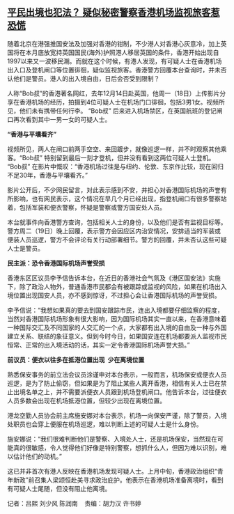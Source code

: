 <!--1611143658000-->
[平民出境也犯法？   疑似秘密警察香港机场监视旅客惹恐慌](https://www.rfa.org/mandarin/yataibaodao/gangtai/al-01202021065410.html)
------

<p><span style="font-weight: 400;">随着北京在港强推国安法及加强对香港的钳制，不少港人对香港心灰意冷，加上英国将在本月底放宽持英国国民(海外)护照港人移居英国的条件，香港开始出现自1997以来又一波移民潮。而就在这个时候，有港人发现，有可疑人士在香港机场出入口及登机闸口等位置徘徊，疑似监视旅客。香港警方回覆本台查询时，并未否认他们是警员。港人的出入境自由，日后会否受到限制？</span></p><p></p><p><span style="font-weight: 400;">人称“Bob叔”的香港著名网红，去年12月14日赴英国，他周一（18日）上传影片分享在香港机场的经历，拍摄到4位可疑人士在机场门口徘徊，包括3男1女。视频所见，他们未有携带任何行李。 “Bob叔” 后来进入机场禁区，在英国航班的登记闸口再次看到其中一男一女的可疑人士。</span></p><p></p><p><b>“香港与平壤看齐”</b></p><p></p><p><span style="font-weight: 400;">视频所见，两人在闸口前两手空空、来回踱步，就像巡逻一样，并不时观察其他乘客。“Bob叔” 特别留到最后一刻才登机，但并没有看到这两位可疑人士登机。 “Bob叔” 在影片中慨叹：“香港机场过往是与纽约、伦敦、东京作比较，现在回归不足30年，香港与平壤看齐。”</span></p><p></p><p><span style="font-weight: 400;">影片公开后，不少网民留言，对此表示感到不安，并担心对香港国际机场的声誉有所影响，也有网民表示，这个情况在早几个月已经出现，指登机闸口有很多警察站着，包括军装和便衣警察，怀疑是警察或警方国安处人员。</span></p><p></p><p><span style="font-weight: 400;">本台就事件向香港警方查询，包括相关人士的身份，以及他们是否有监视目标等。警方周二（19日）晚上回覆，表示警方会因应区内治安情况，安排适当的军装或便装人员巡逻，警方不会评论有关行动部署细节。警方的回覆，并未否认这些可疑人士是警员。</span></p><p></p><p><b>民主派：恐令香港国际机场声誉受损</b></p><p></p><p><span style="font-weight: 400;">香港东区区议员李予信告诉本台，在近日的香港社会气氛及《港区国安法》实施下，除了政治人物外，普通香港市民都会有被跟踪或监视的风险，如果在机场出入境位置出现国安人员，亦不感到惊讶，不过担心会让香港国际机场的声誉受损。</span></p><p></p><p><span style="font-weight: 400;">李予信说：“我想如果真的要去到国安跟踪市民，连出入境都要仔细监察的程度，当然对香港国际机场形象有很大影响，因为国际机场其实一直以来，在香港意味着一种国际交汇及不同国家的人交汇的一个点，大家都有出入境的自由及一种与外国建立关系、联结的象征意义。但到今时今日，如果国安连在机场都要派人监视市民恒常、正常的出入境活动的话，其实一定令香港国际机场声誉大损。”</span></p><p></p><p><b>前议员：便衣以往多在抵港位置出现  少在离境位置</b></p><p></p><p><span style="font-weight: 400;">熟悉保安事务的前立法会议员涂谨申对本台表示，一般而言，机场保安或便衣人员巡逻，是为了防止偷窃，但如果是为了阻止某些人离开香港，相信有关人士已在禁止出境名单之上，并不需要派便衣人员跟到机场登机闸口。他告诉本台，过往便衣人员多数会出现在机场抵港位置，但较少出现在离境位置。</span></p><p></p><p><span style="font-weight: 400;">港龙空勤人员协会前主席施安娜对本台表示，机场一向保安严谨，除了警员，入境处职员也会穿上便服在机场巡逻，难以判断上述的可疑人士是什么身份。</span></p><p></p><p><span style="font-weight: 400;">施安娜说：“我们很难判断他们是警察、入境处人士，还是机场保安，当然现在可能真的很敏感，令人觉得他们好像是特别警察，想抓什么人，但因为难以识别，难以估计他们的动机。”</span></p><p></p><p><span style="font-weight: 400;">这已并非首次有港人反映在香港机场发现可疑人士。上月中旬，香港政治组织“青年新政”前召集人梁颂恒赴美寻求政治庇护。他表示在香港机场准备离境时，看到有可疑人士尾随，但没有阻止他离境。</span></p><p></p><p><span style="font-weight: 400;">记者：吕熙 刘少风 陈润南    责编：胡力汉 许书婷</span></p>
